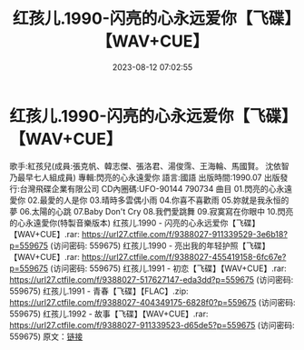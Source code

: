 ﻿---
title: 红孩儿.1990-闪亮的心永远爱你【飞碟】【WAV+CUE】
date: 2023-08-12 07:02:55
categories: WAV车载音乐、镜像
tags: 华语中文
---
# 红孩儿.1990-闪亮的心永远爱你【飞碟】【WAV+CUE】

歌手:紅孩兒(成員:張克帆、韓志傑、張洛君、湯俊霈、王海輪、馬國賢。
沈依智乃最早七人組成員)
專輯:閃亮的心永遠愛你
語言:國語
出版時間:1990.07
出版發行:台灣飛碟企業有限公司
CD內圈碼:UFO-90144 790734
曲目
01.閃亮的心永遠愛你
02.最愛的人是你
03.晴時多雲偶小雨
04.你喜不喜歡雨
05.妳就是我永恒的夢
06.太陽的心跳
07.Baby Don't Cry
08.我們愛跳舞
09.寂寞寫在你眼中
10.閃亮的心永遠愛你(特製音樂版本)
红孩儿.1990 - 闪亮的心永远爱你【飞碟】【WAV+CUE】.rar: https://url27.ctfile.com/f/9388027-911339529-3e6b18?p=559675
(访问密码: 559675)
红孩儿.1990 - 亮出我的年轻护照【飞碟】【WAV+CUE】.rar: https://url27.ctfile.com/f/9388027-455419158-6fc67e?p=559675
(访问密码: 559675)
红孩儿.1991 - 初恋【飞碟】【WAV+CUE】.rar: https://url27.ctfile.com/f/9388027-517627147-eda3dd?p=559675
(访问密码: 559675)
红孩儿.1991 - 青春【飞碟】【FLAC】.zip: https://url27.ctfile.com/f/9388027-404349175-6828f0?p=559675
(访问密码: 559675)
红孩儿.1992 - 故事【飞碟】【WAV+CUE】.rar: https://url27.ctfile.com/f/9388027-911339523-d65de5?p=559675
(访问密码: 559675)
原文：[链接](https://blog.sina.com.cn/s/blog_1647c7e7601031323.html)